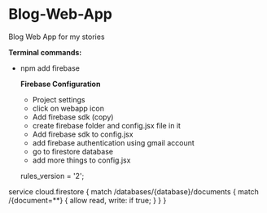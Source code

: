 # Blog-Web-App
Blog Web App for my stories

**Terminal commands:**
- npm add firebase

  **Firebase Configuration**
  - Project settings
  - click on webapp icon
  - Add firebase sdk (copy)
  - create firebase folder and config.jsx file in it
  - Add firebase sdk to config.jsx
  - add firebase authentication using gmail account
  - go to firestore database
  - add more things to config.jsx
 
  rules_version = '2';

service cloud.firestore {
  match /databases/{database}/documents {
    match /{document=**} {
      allow read, write: if true;
    }
  }
}
